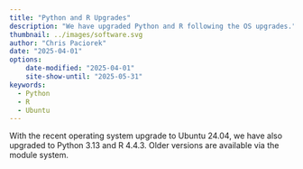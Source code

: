 ```yaml
---
title: "Python and R Upgrades"
description: "We have upgraded Python and R following the OS upgrades."
thumbnail: ../images/software.svg
author: "Chris Paciorek"
date: "2025-04-01"
options:
    date-modified: "2025-04-01"
    site-show-until: "2025-05-31"
keywords:
  - Python
  - R
  - Ubuntu
---
```


With the recent operating system upgrade to Ubuntu 24.04,
we have also upgraded to Python 3.13 and R 4.4.3. Older versions are
available via the module system.
  
